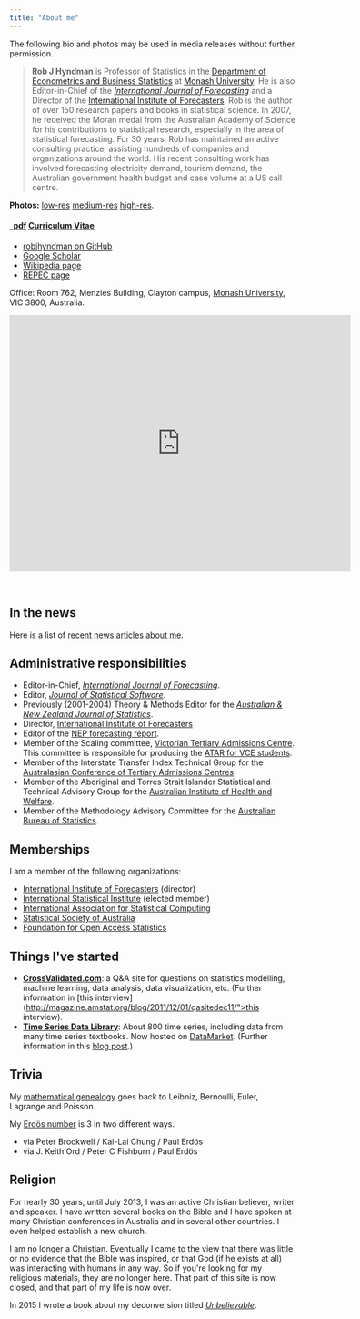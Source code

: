 ```yaml
---
title: "About me"
---
```



The following bio and photos may be used in media releases without further permission.

>**Rob J Hyndman** is Professor of Statistics in the [Department of Econometrics and Business Statistics](http://business.monash.edu/econometrics-and-business-statistics) at [Monash University](http://monash.edu). He is also Editor-in-Chief of the *[International Journal of Forecasting](http://forecasters.org/ijf/)* and a Director of the [International Institute of Forecasters](http://forecasters.org/). Rob is the author of over 150 research papers and books in statistical science. In 2007, he received the Moran medal from the Australian Academy of Science for his contributions to statistical research, especially in the area of statistical forecasting. For 30 years, Rob has maintained an active consulting practice, assisting hundreds of companies and organizations around the world. His recent consulting work has involved forecasting electricity demand, tourism demand, the Australian government health budget and case volume at a US call centre.

**Photos:**
  [low-res](/pics/vintage.png)
  [medium-res](/pics/RobHyndman-medres.jpg)
  [high-res](/pics/RobHyndman-highres.jpg).


<h4><a href="https://github.com/robjhyndman/CV/raw/master/RobHyndmanCV.pdf" class="badge badge-small"><i class="fa fa-file-pdf-o"></i>&nbsp;&nbsp;pdf</a> <a href="https://github.com/robjhyndman/CV/raw/master/RobHyndmanCV.pdf">Curriculum Vitae</a> &nbsp; </h4>


<ul class="fa-ul">
  <li><i class="fa-li fa fa-github" style="padding-top:3px;"></i><a href="https://github.com/robjhyndman">robjhyndman on GitHub</a></li>
  <li><i class="fa-li ai ai-google-scholar" style="padding-top:3px;"></i><a href="https://scholar.google.co.uk/citations?user=vamErfkAAAAJ">Google Scholar</a></li>
  <li><a href="http://en.wikipedia.org/wiki/Rob_J._Hyndman">Wikipedia page</a></li>
  <li><a href="http://ideas.repec.org/e/phy3.html">REPEC page</a></li>
</ul>


Office: Room 762, Menzies Building, Clayton campus, [Monash University](http://monash.edu/), VIC 3800, Australia.


<iframe src="https://www.google.com/maps/embed?pb=!1m18!1m12!1m3!1d6295.61554753772!2d145.1344483088544!3d-37.911555539315664!2m3!1f0!2f0!3f0!3m2!1i1024!2i768!4f13.1!3m3!1m2!1s0x6ad66acc1acb1d1d%3A0xeaa90f503511c077!2sRobert+Menzies+Bldg%2C+Monash+University+Clayton+Campus%2C+20+Chancellors+Walk%2C+Clayton+VIC+3800!5e0!3m2!1sen!2sau!4v1434347207102" width="600" height="450" frameborder="0" style="border:0"></iframe>

&nbsp;

## In the news

Here is a list of [recent news articles about me](/in-the-news/).

## Administrative responsibilities

  * Editor-in-Chief, *[International Journal of Forecasting](http://forecasters.org/ijf/)*.
  * Editor, *[Journal of Statistical Software](http://www.jstatsoft.org/)*.
  * Previously (2001-2004) Theory & Methods Editor for the *[Australian & New Zealand Journal of Statistics](http://wileyonlinelibrary.com/journal/anzs)*.
  * Director, [International Institute of Forecasters](http://forecasters.org)
  * Editor of the [NEP forecasting report](http://ideas.repec.org/n/nep-for/).
  * Member of the Scaling committee, [Victorian Tertiary Admissions Centre](http://www.vtac.edu.au). This committee is responsible for producing the [ATAR for VCE students](http://en.wikipedia.org/wiki/Australian_Tertiary_Admission_Rank).
  * Member of the Interstate Transfer Index Technical Group for the [Australasian Conference of Tertiary Admissions Centres](http://www.actac.edu.au).
  * Member of the Aboriginal and Torres Strait Islander Statistical and Technical Advisory Group for the [Australian Institute of Health and Welfare](http://www.aihw.gov.au).
  * Member of the Methodology Advisory Committee for the [Australian Bureau of Statistics](http://www.abs.gov.au).

## Memberships

I am a member of the following organizations:

  * [International Institute of Forecasters](http://forecasters.org) (director)
  * [International Statistical Institute](http://isi.cbs.nl)  (elected member)
  * [International Association for Statistical Computing](http://www.iasc-isi.org)
  * [Statistical Society of Australia](http://www.statsoc.org.au)
  * [Foundation for Open Access Statistics](http://www.foastat.org/)

## Things I've started

  * **[CrossValidated.com](http://crossvalidated.com)**: a Q&A site for questions on statistics modelling, machine learning, data analysis, data visualization, etc. (Further information in [this interview](http://magazine.amstat.org/blog/2011/12/01/qasitedec11/">this interview).
  * **[Time Series Data Library](http://data.is/TSDLdemo)**: About 800 time series, including data from many time series textbooks. Now hosted on <a href="http://datamarket.com/">DataMarket</a>. (Further information in this <a href="/hyndsight/tsdl/">blog post</a>.)</li>
</ul>

## Trivia

My [mathematical genealogy](/hyndsight/mathematical-genealogy/) goes back to Leibniz, Bernoulli, Euler, Lagrange and Poisson.

My [Erdös number](http://www.oakland.edu/enp/) is 3 in two different ways.

  * via Peter Brockwell / Kai-Lai Chung / Paul Erdös
  * via J. Keith Ord / Peter C Fishburn / Paul Erdös

## Religion

For nearly 30 years, until July 2013, I was an active Christian believer, writer and speaker. I have written several books on the Bible and I have spoken at many Christian conferences in Australia and in several other countries. I even helped establish a new church.

I am no longer a Christian. Eventually I came to the view that there was little or no evidence that the Bible was inspired, or that God (if he exists at all) was interacting with humans in any way. So if you're looking for my religious materials, they are no longer here. That part of this site is now closed, and that part of my life is now over.

In 2015 I wrote a book about my deconversion titled *[Unbelievable](/unbelievable/)*.
